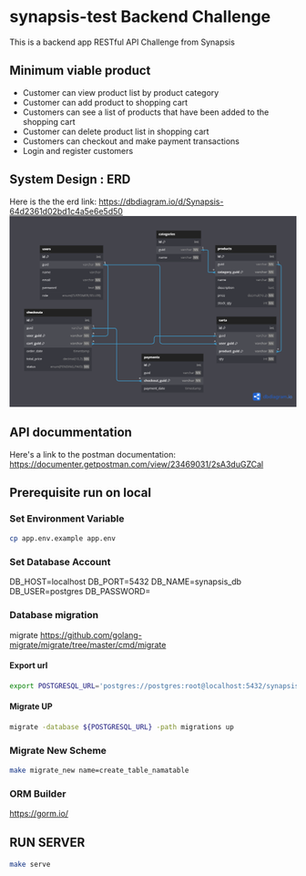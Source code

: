 # synapsis-test Backend Challenge

This is a backend app RESTful API Challenge from Synapsis

## Minimum viable product
* Customer can view product list by product category
* Customer can add product to shopping cart
* Customers can see a list of products that have been added to the shopping cart
* Customer can delete product list in shopping cart
* Customers can checkout and make payment transactions
* Login and register customers

## System Design : ERD

Here is the the erd link: https://dbdiagram.io/d/Synapsis-64d2361d02bd1c4a5e6e5d50
![Alt text](docs/erd.png?raw=true "Entity Relationship Diagram")

## API docummentation
Here's a link to the postman documentation:
https://documenter.getpostman.com/view/23469031/2sA3duGZCal

## Prerequisite run on local

### Set Environment Variable
```bash
cp app.env.example app.env
```
### Set Database Account
DB_HOST=localhost
DB_PORT=5432
DB_NAME=synapsis_db
DB_USER=postgres
DB_PASSWORD=

### Database migration
migrate https://github.com/golang-migrate/migrate/tree/master/cmd/migrate

#### Export url
```bash
export POSTGRESQL_URL='postgres://postgres:root@localhost:5432/synapsis_db?sslmode=disable'
```

#### Migrate UP
```bash
migrate -database ${POSTGRESQL_URL} -path migrations up
```

### Migrate New Scheme
```bash
make migrate_new name=create_table_namatable
```
### ORM Builder
https://gorm.io/
## RUN SERVER
```bash
make serve 
```


